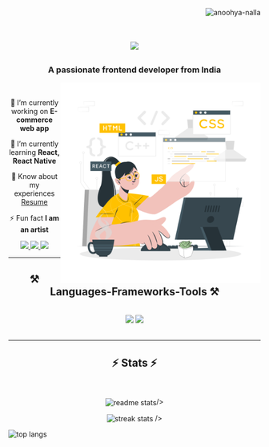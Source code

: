 <p align="right"> <img src="https://komarev.com/ghpvc/?username=anoohya-nalla&label=Profile%20views&color=0e75b6&style=flat" alt="anoohya-nalla" /> </p>

<h1 align="center">
    <img src="https://readme-typing-svg.herokuapp.com/?font=Righteous&size=35&center=true&vCenter=true&width=500&height=70&duration=4000&lines=Hi+There!+👋;+I'm+Anoohya+Nalla!;" />
</h1>
<h3 align="center">A passionate frontend developer from India</h3>

<img align="right" alt="Coding" width="400" src="./assets/Profile.svg">

<br/>

<div align="center">

🔭 I’m currently working on **E-commerce web app**

🌱 I’m currently learning **React, React Native**

📄 Know about my experiences [Resume](https://drive.google.com/file/d/1w0gXK4WmIuA1_XSwFWlXsCVIuoYJlbhh/view?usp=sharing)

⚡ Fun fact **I am an artist**

<div align="center"> 
  <a href="mailto:n.anoohya@gmail.com">
    <img src="https://img.shields.io/badge/Gmail-333333?style=for-the-badge&logo=gmail&logoColor=red" />
  </a>
  <a href="https://www.linkedin.com/in/anoohya-nalla/" target="_blank">
    <img src="https://img.shields.io/badge/LinkedIn-0077B5?style=for-the-badge&logo=linkedin&logoColor=white" target="_blank" />
  </a>
  <!--add portfolio -->
  <a href="" target="_blank">
     <img src="https://img.shields.io/badge/Portfolio-FF5722?style=for-the-badge&logo=todoist&logoColor=white" target="_blank" /> 
  </a>
</div>

 <hr/>
 
<h2 align="center">⚒️ Languages-Frameworks-Tools ⚒️</h2>
<br/>
<!-- add languages -->
<div align="center">
    <img src="https://skillicons.dev/icons?i=react,bootstrap,mui,html,css,vscode,github,figma,tailwind,git,r" />
    <img src="https://skillicons.dev/icons?i=nodejs,python,javascript,typescript,express,firebase,mongodb,c,java,nextjs,mysql,flask" /><br>
</div>

<br/>
<hr/>

<h2 align="center">⚡ Stats ⚡</h2>
<br>
<div align=center>

<img align="center" src="https://github-readme-stats.vercel.app/api?username=anoohya-nalla&count_private=true&show_icons=true&theme=react&rank_icon=github&border_radius=10" alt="readme stats" />/>

<img align="center" src="https://github-readme-streak-stats.herokuapp.com/?user=anoohya-nalla&count_private=true&theme=react&border_radius=10" alt="streak stats"/> />

<img align="left" src="https://github-readme-stats.vercel.app/api/top-langs?username=anoohya-nalla&hide=HTML&langs_count=8&layout=compact&theme=react&border_radius=10&size_weight=0.5&count_weight=0.5&exclude_repo=github-readme-stats" alt="top langs" />

</div>

<br/><br/>
